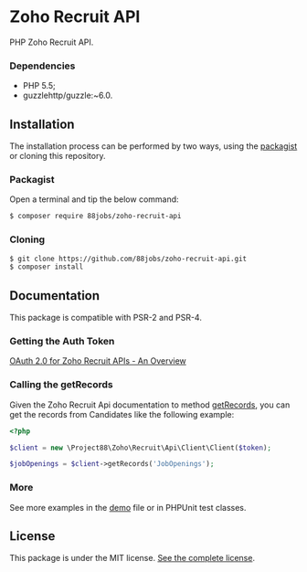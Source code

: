 Zoho Recruit API
==============

PHP Zoho Recruit API.

### Dependencies

 - PHP 5.5;
 - guzzlehttp/guzzle:~6.0.

Installation
------------

The installation process can be performed by two ways, using the [packagist](https://packagist.org/packages/humantech/zoho-recruit-api) or cloning this repository.

### Packagist

Open a terminal and tip the below command:

```sh
$ composer require 88jobs/zoho-recruit-api
```

### Cloning

```sh
$ git clone https://github.com/88jobs/zoho-recruit-api.git
$ composer install
```

Documentation
-------------

This package is compatible with PSR-2 and PSR-4. 

### Getting the Auth Token

[OAuth 2.0 for Zoho Recruit APIs - An Overview](https://www.zoho.com/recruit/developer-guide/apiv2/oauth-overview.html)

### Calling the getRecords

Given the Zoho Recruit Api documentation to method [getRecords](https://www.zoho.com/recruit/api-new/api-methods/getRecordsMethod.html), you
can get the records from Candidates like the following example:

```php
<?php

$client = new \Project88\Zoho\Recruit\Api\Client\Client($token);

$jobOpenings = $client->getRecords('JobOpenings');

```

### More

See more examples in the [demo](https://github.com/humantech/zoho-recruit-api/blob/master/demo.php) file or in PHPUnit test classes.

License
-------

This package is under the MIT license. [See the complete license](https://github.com/humantech/zoho-recruit-api/blob/master/LICENSE).

